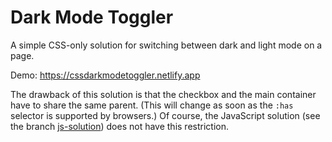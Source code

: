 # Dark Mode Toggler

A simple CSS-only solution for switching between dark and light mode on a page.

Demo: https://cssdarkmodetoggler.netlify.app

The drawback of this solution is that the checkbox and the main container have to share the same parent. (This will change as soon as the `:has` selector is supported by browsers.) Of course, the JavaScript solution (see the branch [js-solution](https://github.com/ScriptRaccoon/DarkModeToggler/tree/js-solution)) does not have this restriction.
